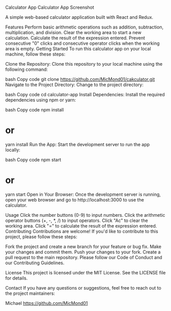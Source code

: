 

Calculator App
Calculator App Screenshot

A simple web-based calculator application built with React and Redux.

Features
Perform basic arithmetic operations such as addition, subtraction, multiplication, and division.
Clear the working area to start a new calculation.
Calculate the result of the expression entered.
Prevent consecutive "0" clicks and consecutive operator clicks when the working area is empty.
Getting Started
To run this calculator app on your local machine, follow these steps:

Clone the Repository: Clone this repository to your local machine using the following command:

bash
Copy code
git clone https://github.com/MicMond01/cakculator.git
Navigate to the Project Directory: Change to the project directory:

bash
Copy code
cd calculator-app
Install Dependencies: Install the required dependencies using npm or yarn:

bash
Copy code
npm install

# or

yarn install
Run the App: Start the development server to run the app locally:

bash
Copy code
npm start

# or

yarn start
Open in Your Browser: Once the development server is running, open your web browser and go to http://localhost:3000 to use the calculator.

Usage
Click the number buttons (0-9) to input numbers.
Click the arithmetic operator buttons (+, -, \*, /) to input operators.
Click "Ac" to clear the working area.
Click "=" to calculate the result of the expression entered.
Contributing
Contributions are welcome! If you'd like to contribute to this project, please follow these steps:

Fork the project and create a new branch for your feature or bug fix.
Make your changes and commit them.
Push your changes to your fork.
Create a pull request to the main repository.
Please follow our Code of Conduct and our Contributing Guidelines.

License
This project is licensed under the MIT License. See the LICENSE file for details.

Contact
If you have any questions or suggestions, feel free to reach out to the project maintainers:

Michael
https://github.com/MicMond01
